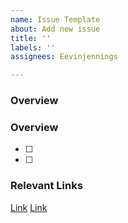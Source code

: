 ```yaml
---
name: Issue Template
about: Add new issue
title: ''
labels: ''
assignees: Eevinjennings

---
```


### Overview
<describe purpose here>

### Overview
- [ ] 
- [ ] 

### Relevant Links
[Link](https://pages.github.com/)
[Link](https://pages.github.com/)

